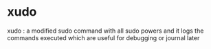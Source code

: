 # xudo
xudo : a modified sudo command with all sudo powers and it logs the commands executed which are useful for debugging or journal later

